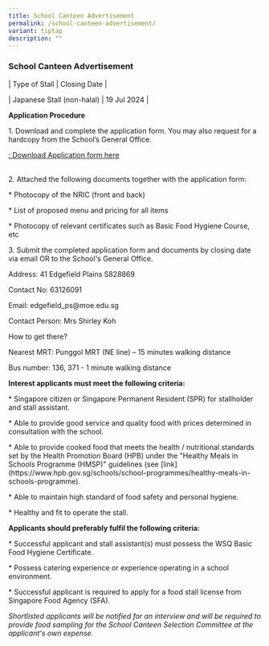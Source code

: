 ```yaml
---
title: School Canteen Advertisement
permalink: /school-canteen-advertisement/
variant: tiptap
description: ""
---
```

<h3>School Canteen Advertisement</h3>
<p>| Type of Stall | Closing Date |</p>
<p>| Japanese Stall (non-halal) | 19 Jul 2024 |</p>
<p></p>
<p><strong>Application Procedure</strong>
</p>
<p></p>
<p>1. Download and complete the application form. You may also request for
a hardcopy from the School’s General Office.</p>
<p><a href="/files/Application_for_canteen_stalls.pdf" rel="noopener noreferrer nofollow" target="_blank">: Download Application form here</a>
</p>
<p>
<br>2. Attached the following documents together with the application form:</p>
<p>* Photocopy of the NRIC (front and back)</p>
<p>* List of proposed menu and pricing for all items</p>
<p>* Photocopy of relevant certificates such as Basic Food Hygiene Course,
etc</p>
<p></p>
<p>3. Submit the completed application form and documents by closing date
via email OR to the School's General Office.</p>
<p>Address: 41 Edgefield Plains S828869</p>
<p>Contact No: 63126091</p>
<p>Email: <a rel="noopener noreferrer nofollow" target="_blank">edgefield_ps@moe.edu.sg</a>
</p>
<p>Contact Person: Mrs Shirley Koh</p>
<p>How to get there?</p>
<p>Nearest MRT: Punggol MRT (NE line) – 15 minutes walking distance</p>
<p>Bus number: 136, 371 - 1 minute walking distance</p>
<p></p>
<p><strong>Interest applicants must meet the following criteria:</strong>
</p>
<p>* Singapore citizen or Singapore Permanent Resident (SPR) for stallholder
and stall assistant.</p>
<p>* Able to provide good service and quality food with prices determined
in consultation with the school.</p>
<p>* Able to provide cooked food that meets the health / nutritional standards
set by the Health Promotion Board (HPB) under the "Healthy Meals in Schools
Programme (HMSP)" guidelines (see [link](<a rel="noopener noreferrer nofollow" target="_blank">https://www.hpb.gov.sg/schools/school-programmes/healthy-meals-in-schools-programme</a>).</p>
<p>* Able to maintain high standard of food safety and personal hygiene.</p>
<p>* Healthy and fit to operate the stall.</p>
<p></p>
<p></p>
<p><strong>Applicants should preferably fulfil the following criteria:</strong>
</p>
<p>* Successful applicant and stall assistant(s) must possess the WSQ Basic
Food Hygiene Certificate.</p>
<p>* Possess catering experience or experience operating in a school environment.</p>
<p>* Successful applicant is required to apply for a food stall license from
Singapore Food Agency (SFA).</p>
<p></p>
<p></p>
<p><em>Shortlisted applicants will be notified for an interview and will be required to provide food sampling for the School Canteen Selection Committee at the applicant's own expense.</em>
</p>
